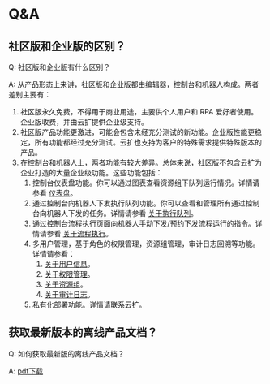 # Q&A

## 社区版和企业版的区别？
Q: 社区版和企业版有什么区别？

A: 从产品形态上来讲，社区版和企业版都由编辑器，控制台和机器人构成。两者差别主要有：
1. 社区版永久免费，不得用于商业用途，主要供个人用户和 RPA 爱好者使用。企业版收费，并由云扩提供企业级支持。
2. 社区版产品功能更激进，可能会包含未经充分测试的新功能。企业版性能更稳定，所有功能都经过充分测试。云扩也支持为客户的特殊需求提供特殊版本的产品。
3. 在控制台和机器人上，两者功能有较大差异。总体来说，社区版不包含云扩为企业打造的大量企业级功能。这些功能包括：
    1. 控制台仪表盘功能。你可以通过图表查看资源组下队列运行情况。详情请参看 [仪表盘](Console/dashboard.md?_v=v2020.4)。
    2. 通过控制台向机器人下发执行队列功能。你可以查看和管理所有通过控制台向机器人下发的任务。详情请参看 [关于执行队列](Console/job/aboutJob.md?_v=v2020.4)。
    3. 通过控制台流程执行页面向机器人手动下发/预约下发流程运行的指令。详情请参看 [关于流程执行](Console/process/aboutProcess.md?_v=v2020.4)。
    4. 多用户管理，基于角色的权限管理，资源组管理，审计日志回溯等功能。详情请参看：
        1. [关于用户信息](Console/management/users/aboutUsers.md?_v=v2020.4)。
        2. [关于权限管理](Console/management/roles/aboutRoles.md?_v=v2020.4)。
        3. [关于资源组](Console/management/groups/aboutGroups.md?_v=v2020.4)。
        4. [关于审计日志](Console/management/log/aboutlog.md?_v=v2020.4)。
    5. 私有化部署功能。详情请联系云扩。

## 获取最新版本的离线产品文档？
Q: 如何获取最新版的离线产品文档？

A: [pdf下载](https://dev-academy.bottime.com/pdf/book.pdf)